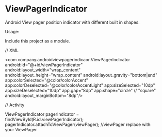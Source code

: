 # ViewPagerIndicator
Android View pager position indicator with different built in shapes.
 

Usage:

Include this project as a module.  

// XML

<com.company.androidviewpagerindicaor.ViewPagerIndicator
android:id="@+id/viewPagerIndicator"
android:layout_width="wrap_content" 
android:layout_height="wrap_content"
android:layout_gravity="bottom|end" 
app:colorSelected="@color/colorAccent"
app:colorDeselected="@color/colorAccentLight"
app:sizeSelected="10dp"
app:sizeDeselected="10dp"
app:gap="8dp"
app:shape="circle"  // "square"
android:layout_marginBottom="8dp"/>


// Activity

ViewPagerIndicator pagerIndicator = findViewById(R.id.viewPagerIndicator);
pagerIndicator.attachToViewPager(viewPager);  //viewPager replace with your ViewPager
